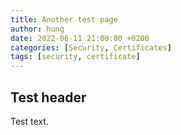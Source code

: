 ```yaml
---
title: Another test page
author: hung
date: 2022-06-11 21:00:00 +0200
categories: [Security, Certificates]
tags: [security, certificate]
---
```


## Test header

Test text.
